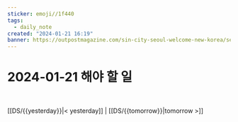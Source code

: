 ```yaml
---
sticker: emoji//1f440
tags:
  - daily_note
created: "2024-01-21 16:19"
banner: https://outpostmagazine.com/sin-city-seoul-welcome-new-korea/seoul-skyline-photo/
---
```

# 2024-01-21 해야 할 일

​

[[DS/{{yesterday}}|< yesterday]] | [[DS/{{tomorrow}}|tomorrow >]]